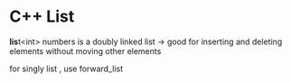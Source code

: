 # C++ List

**lis**t&lt;int&gt; numbers is a  doubly linked list -&gt; good for inserting and deleting elements without moving other elements

for singly list , use forward\_list 


